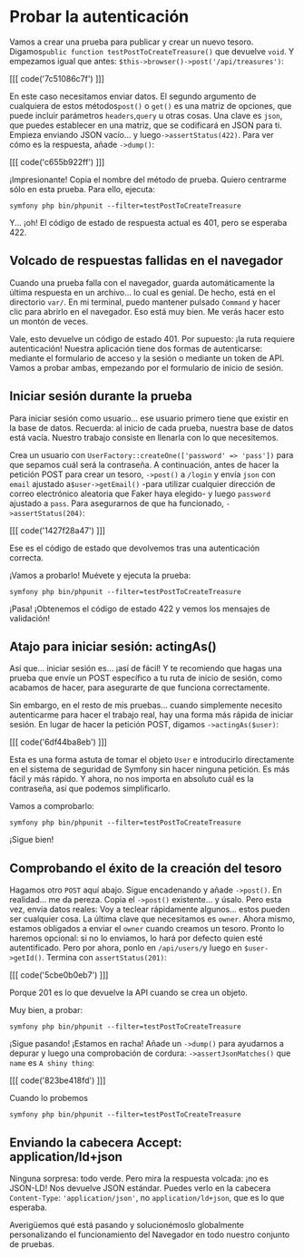 # Probar la autenticación

Vamos a crear una prueba para publicar y crear un nuevo tesoro. Digamos`public function testPostToCreateTreasure()` que devuelve `void`. Y empezamos igual que antes: `$this->browser()->post('/api/treasures')`:

[[[ code('7c51086c7f') ]]]

En este caso necesitamos enviar datos. El segundo argumento de cualquiera de estos métodos`post()` o `get()` es una matriz de opciones, que puede incluir parámetros `headers`,`query` u otras cosas. Una clave es `json`, que puedes establecer en una matriz, que se codificará en JSON para ti. Empieza enviando JSON vacío... y luego`->assertStatus(422)`. Para ver cómo es la respuesta, añade `->dump()`:

[[[ code('c655b922ff') ]]]

¡Impresionante! Copia el nombre del método de prueba. Quiero centrarme sólo en esta prueba. Para ello, ejecuta:

```terminal
symfony php bin/phpunit --filter=testPostToCreateTreasure
```

Y... ¡oh! El código de estado de respuesta actual es 401, pero se esperaba 422.

## Volcado de respuestas fallidas en el navegador

Cuando una prueba falla con el navegador, guarda automáticamente la última respuesta en un archivo... lo cual es genial. De hecho, está en el directorio `var/`. En mi terminal, puedo mantener pulsado `Command` y hacer clic para abrirlo en el navegador. Eso está muy bien. Me verás hacer esto un montón de veces.

Vale, esto devuelve un código de estado 401. Por supuesto: ¡la ruta requiere autenticación! Nuestra aplicación tiene dos formas de autenticarse: mediante el formulario de acceso y la sesión o mediante un token de API. Vamos a probar ambas, empezando por el formulario de inicio de sesión.

## Iniciar sesión durante la prueba

Para iniciar sesión como usuario... ese usuario primero tiene que existir en la base de datos. Recuerda: al inicio de cada prueba, nuestra base de datos está vacía. Nuestro trabajo consiste en llenarla con lo que necesitemos.

Crea un usuario con `UserFactory::createOne(['password' => 'pass'])` para que sepamos cuál será la contraseña. A continuación, antes de hacer la petición POST para crear un tesoro, `->post()` a `/login` y envía `json` con `email` ajustado a`$user->getEmail()` -para utilizar cualquier dirección de correo electrónico aleatoria que Faker haya elegido- y luego `password` ajustado a `pass`. Para asegurarnos de que ha funcionado, `->assertStatus(204)`:

[[[ code('1427f28a47') ]]]

Ese es el código de estado que devolvemos tras una autenticación correcta.

¡Vamos a probarlo! Muévete y ejecuta la prueba:

```terminal-silent
symfony php bin/phpunit --filter=testPostToCreateTreasure
```

¡Pasa! ¡Obtenemos el código de estado 422 y vemos los mensajes de validación!

## Atajo para iniciar sesión: actingAs()

Así que... iniciar sesión es... ¡así de fácil! Y te recomiendo que hagas una prueba que envíe un POST específico a tu ruta de inicio de sesión, como acabamos de hacer, para asegurarte de que funciona correctamente.

Sin embargo, en el resto de mis pruebas... cuando simplemente necesito autenticarme para hacer el trabajo real, hay una forma más rápida de iniciar sesión. En lugar de hacer la petición POST, digamos `->actingAs($user)`:

[[[ code('6df44ba8eb') ]]]

Esta es una forma astuta de tomar el objeto `User` e introducirlo directamente en el sistema de seguridad de Symfony sin hacer ninguna petición. Es más fácil y más rápido. Y ahora, no nos importa en absoluto cuál es la contraseña, así que podemos simplificarlo.

Vamos a comprobarlo:

```terminal-silent
symfony php bin/phpunit --filter=testPostToCreateTreasure
```

¡Sigue bien!

## Comprobando el éxito de la creación del tesoro

Hagamos otro `POST` aquí abajo. Sigue encadenando y añade `->post()`. En realidad... me da pereza. Copia el `->post()` existente... y úsalo. Pero esta vez, envía datos reales: Voy a teclear rápidamente algunos... estos pueden ser cualquier cosa. La última clave que necesitamos es `owner`. Ahora mismo, estamos obligados a enviar el `owner` cuando creamos un tesoro. Pronto lo haremos opcional: si no lo enviamos, lo hará por defecto quien esté autentificado. Pero por ahora, ponlo en `/api/users/`y luego en `$user->getId()`. Termina con `assertStatus(201)`:

[[[ code('5cbe0b0eb7') ]]]

Porque 201 es lo que devuelve la API cuando se crea un objeto.

Muy bien, a probar:

```terminal-silent
symfony php bin/phpunit --filter=testPostToCreateTreasure
```

¡Sigue pasando! ¡Estamos en racha! Añade un `->dump()` para ayudarnos a depurar y luego una comprobación de cordura: `->assertJsonMatches()` que `name` es `A shiny thing`:

[[[ code('823be418fd') ]]]

Cuando lo probemos

```terminal-silent
symfony php bin/phpunit --filter=testPostToCreateTreasure
```

## Enviando la cabecera Accept: application/ld+json

Ninguna sorpresa: todo verde. Pero mira la respuesta volcada: ¡no es JSON-LD! Nos devuelve JSON estándar. Puedes verlo en la cabecera `Content-Type`: `'application/json'`, no `application/ld+json`, que es lo que esperaba.

Averigüemos qué está pasando y solucionémoslo globalmente personalizando el funcionamiento del Navegador en todo nuestro conjunto de pruebas.
